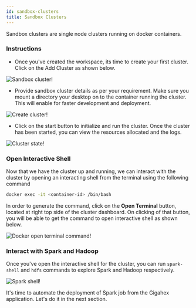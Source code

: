 ```yaml
---
id: sandbox-clusters
title: Sandbox Clusters
---
```


Sandbox clusters are single node clusters running on docker containers.

### Instructions

- Once you've created the workspace, its time to create your first cluster.
  Click on the Add Cluster as shown below.

![Sandbox cluster!](/img/docs/sandbox-cluster/sandbox-list.png "Sandbox cluster")

- Provide sandbox cluster details as per your requirement. Make sure you mount a
  directory your desktop on to the container running the cluster. This will
  enable for faster development and deployment.

![Create cluster!](/img/docs/sandbox-cluster/create-cluster.png "Create sandbox cluster")

- Click on the start button to initialize and run the cluster. Once the cluster
  has been started, you can view the resources allocated and the logs.

![Cluster state!](/img/docs/sandbox-cluster/cluster-state.png "Cluster state")

### Open Interactive Shell

Now that we have the cluster up and running, we can interact with the cluster by
opening an interacting shell from the terminal using the following command

```bash
docker exec -it <container-id> /bin/bash
```

In order to generate the command, click on the **Open Terminal** button, located
at right top side of the cluster dashboard. On clicking of that button, you will
be able to get the command to open interactive shell as shown below.

![Docker open terminal command!](/img/docs/sandbox-cluster/docker-cmd.png "Docker command")

### Interact with Spark and Hadoop

Once you've open the interactive shell for the cluster, you can run
`spark-shell` and `hdfs` commands to explore Spark and Hadoop respectively.

![Spark shell!](/img/docs/sandbox-cluster/spark-shell.png "Spark shell")

It's time to automate the deployment of Spark job from the Gigahex application.
Let's do it in the next section.
